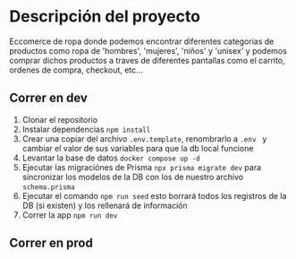 # Descripción del proyecto

Eccomerce de ropa donde podemos encontrar diferentes categorias de productos como ropa de 'hombres', 'mujeres', 'niños' y 'unisex' y podemos comprar dichos productos a traves de diferentes pantallas como el carrito, ordenes de compra, checkout, etc...

## Correr en dev

1. Clonar el repositorio
2. Instalar dependencias ```npm install```
3. Crear una copiar del archivo ```.env.template```, renombrarlo a ```.env ``` y cambiar el valor de sus variables para que la db local funcione
4. Levantar la base de datos ```docker compose up -d```
5. Ejecutar las migraciónes de Prisma ```npx prisma migrate dev``` para sincronizar los modelos de la DB con los de nuestro archivo `schema.prisma` 
6. Ejecutar el comando ```npm run seed``` esto borrará todos los registros de la DB (si existen) y los rellenará de información
7. Correr la app ```npm run dev``` 


## Correr en prod